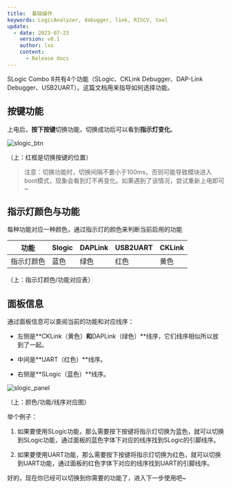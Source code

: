 ```yaml
---
title:  基础操作
keywords: LogicAnalyzer, debugger, link, RISCV, tool
update:
  - date: 2023-07-23
    version: v0.1
    author: lxo
    content:
      - Release docs
---
```


SLogic Combo 8共有4个功能（SLogic、CKLink Debugger、DAP-Link Debugger、USB2UART）。这篇文档用来指导如何选择功能。

## 按键功能

上电后，**按下按键**切换功能，切换成功后可以看到**指示灯变化**。

![slogic_btn](./assets/basic_operation/slogic_btn.png)

（上：红框是切换按键的位置）

> 注意：切换功能时，切换间隔不要小于100ms，否则可能导致模块进入boot模式，现象会看到灯不再变化。如果遇到了该情况，尝试重新上电即可~

## 指示灯颜色与功能

每种功能对应一种颜色，通过指示灯的颜色来判断当前启用的功能

| 功能       | Slogic | DAPLink | USB2UART | CKLink |
| ---------- | ------ | ------- | -------- | ------ |
| 指示灯颜色 | 蓝色   | 绿色    | 红色     | 黄色   |

（上：指示灯颜色/功能对应表）

## 面板信息

通过面板信息可以查阅当前的功能和对应线序：

- 左侧是**CKLink（黄色）**和**DAPLink（绿色）**线序，它们线序相似所以放到了一起。

- 中间是**UART（红色）**线序。

- 右侧是**SLogic（蓝色）**线序。

![slogic_panel](./assets/basic_operation/slogic_panel.png)

（上：颜色/功能/线序对应图）

举个例子：

1. 如果要使用SLogic功能，那么需要按下按键将指示灯切换为蓝色，就可以切换到SLogic功能，通过面板的蓝色字体下对应的线序找到SLogic的引脚线序。

2. 如果要使用UART功能，那么需要按下按键将指示灯切换为红色，就可以切换到UART功能，通过面板的红色字体下对应的线序找到UART的引脚线序。

好的，现在你已经可以切换到你需要的功能了，进入下一步使用吧~